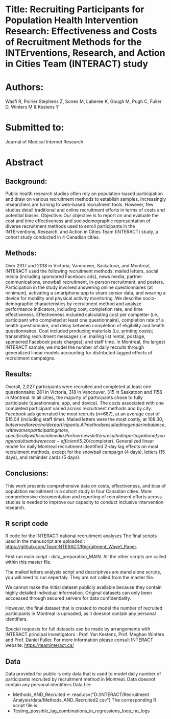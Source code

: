 # Title: Recruiting Participants for Population Health Intervention Research: Effectiveness and Costs of Recruitment Methods for the INTErventions, Research, and Action in Cities Team (INTERACT) study

# Authors: 
Wasfi R, Poirier Stephens Z, Sones M, Laberee K, Gough M, Pugh C, Fuller D, Winters M & Kestens Y

# Submitted to: 
Journal of Medical Internet Research 

# Abstract 
## Background:
Public health research studies often rely on population-based participation and draw on various recruitment methods to establish samples. Increasingly researchers are turning to web-based recruitment tools. However, few studies detail traditional and online recruitment efforts in terms of costs and potential biases.
Objective:
Our objective is to report on and evaluate the cost and time effectiveness and sociodemographic representation of diverse recruitment methods used to enroll participants in the INTErventions, Research, and Action in Cities Team (INTERACT) study, a cohort study conducted in 4 Canadian cities. 

## Methods:
Over 2017 and 2018 in Victoria, Vancouver, Saskatoon, and Montreal, INTERACT used the following recruitment methods: mailed letters, social media (including sponsored Facebook ads), news media, partner communications, snowball recruitment, in-person recruitment, and posters. Participation in the study involved answering online questionnaires (at minimum), activating a smartphone app to share sensor data, and wearing a device for mobility and physical activity monitoring. We describe socio-demographic characteristics by recruitment method and analyze performance indicators, including cost, completion rate, and time effectiveness. Effectiveness included calculating cost per completer (i.e., participant who completed at least one questionnaire), completion rate of a health questionnaire, and delay between completion of eligibility and health questionnaires. Cost included producing materials (i.e. printing costs); transmitting recruitment messages (i.e. mailing list rental, postage, sponsored Facebook posts charges); and staff time. In Montreal, the largest INTERACT sample, we model the number of daily recruits through generalized linear models accounting for distributed lagged effects of recruitment campaigns.
## Results: 
Overall, 2,027 participants were recruited and completed at least one questionnaire: 281 in Victoria, 318 in Vancouver, 315 in Saskatoon and 1158 in Montreal. In all cities, the majority of participants chose to fully participate (questionnaire, app, and device). The costs associated with one completed participant varied across recruitment methods and by city. Facebook ads generated the most recruits (n=687), at an average cost of $15.04 (including staff time). Mailed letters were the most costly, at $108.30, but served to reach older participants. All methods resulted in a gender imbalance, with women participating more, specifically with social media. Partner newsletters resulted in participation of younger adults and were cost-efficient ($5.20/completer). Generalized linear model for daily Montreal recruitment identified 2-day lag effects on most recruitment methods, except for the snowball campaign (4 days), letters (15 days), and reminder cards (5 days). 
## Conclusions: 
This work presents comprehensive data on costs, effectiveness, and bias of population recruitment in a cohort study in four Canadian cities. More comprehensive documentation and reporting of recruitment efforts across studies is needed to improve our capacity to conduct inclusive intervention research. 

## R script code
R code for the INTERACT national recruitment analyses
The final scripts used in the manuscript are uploaded : https://github.com/TeamINTERACT/Recruitment_Wave1_Paper. 

First run main script : data_preparation_MAIN. All the other scripts are called within this master file.

The mailed letters analysis script and descriptives are  stand alone scripts, you will need to run sepertaly. They are not called from the master file.

We cannot make the initial dataset publicly available because they contain highly detailed individual information. Original datasets can only been acccessed through secured servers for data confidentiality. 

However, the final dataset that is created to model the number of recruited participants in Montreal is uploaded, as it doesnot contain any personal identifiers. 

Special requests for full datasets can be made by arrangements with INTERACT principal investigators : Prof. Yan Kestens, Prof. Meghan Winters and Prof. Daniel Fuller. For more information please consult INTERACT website: https://teaminteract.ca/  

## Data
Data provided for public is only data that is used to model daily number of participants recruited by recruitment method in Montreal. Data doesnot contain any personal identifiers
Data file: 
- Methods_AND_Recruited <- read.csv("D:/INTERACT/Recruitment Analysis/data/Methods_AND_Recruited2.csv")
The corresponding R script file is: 
- Testing_possible_lag_combinations_in_regressions_loop_no_logs




